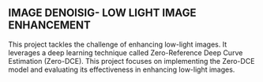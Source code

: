 ## IMAGE DENOISIG- LOW LIGHT IMAGE ENHANCEMENT 
This project tackles the challenge of enhancing low-light images. 
It leverages a deep learning technique called Zero-Reference Deep Curve Estimation (Zero-DCE). 
This project focuses on implementing the Zero-DCE model and evaluating its effectiveness in enhancing low-light images. 

